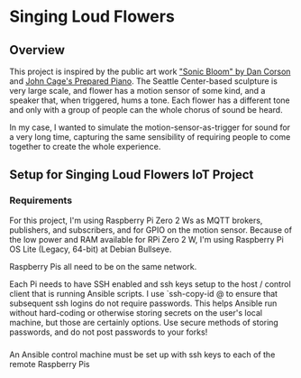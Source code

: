 # Singing Loud Flowers
## Overview
This project is inspired by the public art work ["Sonic Bloom" by Dan Corson](https://www.smithsonianmag.com/science-nature/sonic-bloom-a-new-solar-powered-sculpture-8992622/) and [John Cage's Prepared Piano](https://en.wikipedia.org/wiki/Works_for_prepared_piano_by_John_Cage). 
The Seattle Center-based sculpture is very large scale, and flower has a motion sensor of some kind, and a speaker that, when triggered, hums a tone. Each flower has a different tone and only with a group of people can the whole chorus of sound be heard. 

In my case, I wanted to simulate the motion-sensor-as-trigger for sound for a very long time, capturing the same sensibility of requiring people to come together to create the whole experience. 

## Setup for Singing Loud Flowers IoT Project
### Requirements
For this project, I'm using Raspberry Pi Zero 2 Ws as MQTT brokers, publishers, and subscribers, and for GPIO on the motion sensor. Because of the low power and RAM available for RPi Zero 2 W, I'm using Raspberry Pi OS Lite (Legacy, 64-bit) at Debian Bullseye. 

Raspberry Pis all need to be on the same network. 

Each Pi needs to have SSH enabled and ssh keys setup to the host / control client that is running Ansible scripts. I use `ssh-copy-id <username>@<remote-IP> to ensure that subsequent ssh logins do not require passwords. This helps Ansible run without hard-coding or otherwise storing secrets on the user's local machine, but those are certainly options. Use secure methods of storing passwords, and do not post passwords to your forks!

### 
An Ansible control machine must be set up with ssh keys to each of the remote Raspberry Pis 
